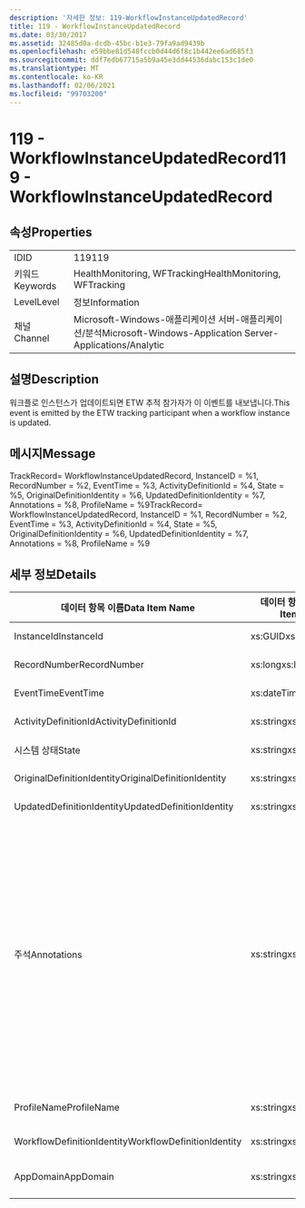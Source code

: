 ```yaml
---
description: '자세한 정보: 119-WorkflowInstanceUpdatedRecord'
title: 119 - WorkflowInstanceUpdatedRecord
ms.date: 03/30/2017
ms.assetid: 32485d0a-dcdb-45bc-b1e3-79fa9ad9439b
ms.openlocfilehash: e59bbe81d548fccb0d44d6f8c1b442ee6ad685f3
ms.sourcegitcommit: ddf7edb67715a5b9a45e3dd44536dabc153c1de0
ms.translationtype: MT
ms.contentlocale: ko-KR
ms.lasthandoff: 02/06/2021
ms.locfileid: "99703200"
---
```

# <a name="119---workflowinstanceupdatedrecord"></a><span data-ttu-id="744c0-103">119 - WorkflowInstanceUpdatedRecord</span><span class="sxs-lookup"><span data-stu-id="744c0-103">119 - WorkflowInstanceUpdatedRecord</span></span>

## <a name="properties"></a><span data-ttu-id="744c0-104">속성</span><span class="sxs-lookup"><span data-stu-id="744c0-104">Properties</span></span>  
  
|||  
|-|-|  
|<span data-ttu-id="744c0-105">ID</span><span class="sxs-lookup"><span data-stu-id="744c0-105">ID</span></span>|<span data-ttu-id="744c0-106">119</span><span class="sxs-lookup"><span data-stu-id="744c0-106">119</span></span>|  
|<span data-ttu-id="744c0-107">키워드</span><span class="sxs-lookup"><span data-stu-id="744c0-107">Keywords</span></span>|<span data-ttu-id="744c0-108">HealthMonitoring, WFTracking</span><span class="sxs-lookup"><span data-stu-id="744c0-108">HealthMonitoring, WFTracking</span></span>|  
|<span data-ttu-id="744c0-109">Level</span><span class="sxs-lookup"><span data-stu-id="744c0-109">Level</span></span>|<span data-ttu-id="744c0-110">정보</span><span class="sxs-lookup"><span data-stu-id="744c0-110">Information</span></span>|  
|<span data-ttu-id="744c0-111">채널</span><span class="sxs-lookup"><span data-stu-id="744c0-111">Channel</span></span>|<span data-ttu-id="744c0-112">Microsoft-Windows-애플리케이션 서버-애플리케이션/분석</span><span class="sxs-lookup"><span data-stu-id="744c0-112">Microsoft-Windows-Application Server-Applications/Analytic</span></span>|  
  
## <a name="description"></a><span data-ttu-id="744c0-113">설명</span><span class="sxs-lookup"><span data-stu-id="744c0-113">Description</span></span>  

 <span data-ttu-id="744c0-114">워크플로 인스턴스가 업데이트되면 ETW 추적 참가자가 이 이벤트를 내보냅니다.</span><span class="sxs-lookup"><span data-stu-id="744c0-114">This event is emitted by the ETW tracking participant when a workflow instance is updated.</span></span>  
  
## <a name="message"></a><span data-ttu-id="744c0-115">메시지</span><span class="sxs-lookup"><span data-stu-id="744c0-115">Message</span></span>  

 <span data-ttu-id="744c0-116">TrackRecord= WorkflowInstanceUpdatedRecord, InstanceID = %1, RecordNumber = %2, EventTime = %3, ActivityDefinitionId = %4, State = %5, OriginalDefinitionIdentity = %6, UpdatedDefinitionIdentity = %7, Annotations = %8, ProfileName = %9</span><span class="sxs-lookup"><span data-stu-id="744c0-116">TrackRecord= WorkflowInstanceUpdatedRecord, InstanceID = %1, RecordNumber = %2, EventTime = %3, ActivityDefinitionId = %4, State = %5, OriginalDefinitionIdentity = %6, UpdatedDefinitionIdentity = %7, Annotations = %8, ProfileName = %9</span></span>  
  
## <a name="details"></a><span data-ttu-id="744c0-117">세부 정보</span><span class="sxs-lookup"><span data-stu-id="744c0-117">Details</span></span>  
  
|<span data-ttu-id="744c0-118">데이터 항목 이름</span><span class="sxs-lookup"><span data-stu-id="744c0-118">Data Item Name</span></span>|<span data-ttu-id="744c0-119">데이터 항목 형식</span><span class="sxs-lookup"><span data-stu-id="744c0-119">Data Item Type</span></span>|<span data-ttu-id="744c0-120">설명</span><span class="sxs-lookup"><span data-stu-id="744c0-120">Description</span></span>|  
|--------------------|--------------------|-----------------|  
|<span data-ttu-id="744c0-121">InstanceId</span><span class="sxs-lookup"><span data-stu-id="744c0-121">InstanceId</span></span>|<span data-ttu-id="744c0-122">xs:GUID</span><span class="sxs-lookup"><span data-stu-id="744c0-122">xs:GUID</span></span>|<span data-ttu-id="744c0-123">워크플로의 인스턴스 ID</span><span class="sxs-lookup"><span data-stu-id="744c0-123">The instance id for the workflow</span></span>|  
|<span data-ttu-id="744c0-124">RecordNumber</span><span class="sxs-lookup"><span data-stu-id="744c0-124">RecordNumber</span></span>|<span data-ttu-id="744c0-125">xs:long</span><span class="sxs-lookup"><span data-stu-id="744c0-125">xs:long</span></span>|<span data-ttu-id="744c0-126">내보낸 레코드의 시퀀스 번호</span><span class="sxs-lookup"><span data-stu-id="744c0-126">The sequence number of the emitted record</span></span>|  
|<span data-ttu-id="744c0-127">EventTime</span><span class="sxs-lookup"><span data-stu-id="744c0-127">EventTime</span></span>|<span data-ttu-id="744c0-128">xs:dateTime</span><span class="sxs-lookup"><span data-stu-id="744c0-128">xs:dateTime</span></span>|<span data-ttu-id="744c0-129">이벤트를 내보낸 시간(UTC)</span><span class="sxs-lookup"><span data-stu-id="744c0-129">The time in UTC when the event was emitted</span></span>|  
|<span data-ttu-id="744c0-130">ActivityDefinitionId</span><span class="sxs-lookup"><span data-stu-id="744c0-130">ActivityDefinitionId</span></span>|<span data-ttu-id="744c0-131">xs:string</span><span class="sxs-lookup"><span data-stu-id="744c0-131">xs:string</span></span>|<span data-ttu-id="744c0-132">워크플로의 루트 활동 이름</span><span class="sxs-lookup"><span data-stu-id="744c0-132">The name of the root activity in the workflow</span></span>|  
|<span data-ttu-id="744c0-133">시스템 상태</span><span class="sxs-lookup"><span data-stu-id="744c0-133">State</span></span>|<span data-ttu-id="744c0-134">xs:string</span><span class="sxs-lookup"><span data-stu-id="744c0-134">xs:string</span></span>|<span data-ttu-id="744c0-135">워크플로의 현재 상태</span><span class="sxs-lookup"><span data-stu-id="744c0-135">The current state of the Workflow.</span></span>|  
|<span data-ttu-id="744c0-136">OriginalDefinitionIdentity</span><span class="sxs-lookup"><span data-stu-id="744c0-136">OriginalDefinitionIdentity</span></span>|<span data-ttu-id="744c0-137">xs:string</span><span class="sxs-lookup"><span data-stu-id="744c0-137">xs:string</span></span>|<span data-ttu-id="744c0-138">원래 워크플로 정의 ID입니다.</span><span class="sxs-lookup"><span data-stu-id="744c0-138">The original workflow definition id</span></span>|  
|<span data-ttu-id="744c0-139">UpdatedDefinitionIdentity</span><span class="sxs-lookup"><span data-stu-id="744c0-139">UpdatedDefinitionIdentity</span></span>|<span data-ttu-id="744c0-140">xs:string</span><span class="sxs-lookup"><span data-stu-id="744c0-140">xs:string</span></span>|<span data-ttu-id="744c0-141">업로드된 워크플로 정의 ID입니다.</span><span class="sxs-lookup"><span data-stu-id="744c0-141">The updated workflow definition id</span></span>|  
|<span data-ttu-id="744c0-142">주석</span><span class="sxs-lookup"><span data-stu-id="744c0-142">Annotations</span></span>|<span data-ttu-id="744c0-143">xs:string</span><span class="sxs-lookup"><span data-stu-id="744c0-143">xs:string</span></span>|<span data-ttu-id="744c0-144">이 이벤트에 추가된 주석입니다.</span><span class="sxs-lookup"><span data-stu-id="744c0-144">The annotations that were added to this event.</span></span> <span data-ttu-id="744c0-145">값은 xml 요소에 a 형식으로 저장 됩니다 \<items> \< item name = "annotationName" type="System.String"> \</item> \</items> .</span><span class="sxs-lookup"><span data-stu-id="744c0-145">The values are stored in an xml element in the format \<items>\< item name = "annotationName" type="System.String">annotationValue\</item>\</items>.</span></span> <span data-ttu-id="744c0-146">주석을 지정 하지 않으면 문자열에가 포함 \<items/> 됩니다.</span><span class="sxs-lookup"><span data-stu-id="744c0-146">If no annotations are specified then the string contains \<items/>.</span></span> <span data-ttu-id="744c0-147">ETW 이벤트 크기는 ETW 버퍼 크기 또는 ETW 이벤트의 최대 페이로드에 따라 제한됩니다.</span><span class="sxs-lookup"><span data-stu-id="744c0-147">The ETW event size is limited by the ETW buffer size or the max payload for an ETW event.</span></span> <span data-ttu-id="744c0-148">이벤트 크기가 ETW 제한을 초과 하면 주석을 삭제 하 고 주석 값을 ...로 대체 하 여 이벤트를 자릅니다. \<items> \</items></span><span class="sxs-lookup"><span data-stu-id="744c0-148">If the size of the event exceeds the ETW limits, then the event is truncated by dropping the annotations and replacing the annotation value with \<items>...\</items>.</span></span>|  
|<span data-ttu-id="744c0-149">ProfileName</span><span class="sxs-lookup"><span data-stu-id="744c0-149">ProfileName</span></span>|<span data-ttu-id="744c0-150">xs:string</span><span class="sxs-lookup"><span data-stu-id="744c0-150">xs:string</span></span>|<span data-ttu-id="744c0-151">이 이벤트를 내보낸 이름 또는 추적 프로필</span><span class="sxs-lookup"><span data-stu-id="744c0-151">The name or the tracking profile that resulted in this event being emitted</span></span>|  
|<span data-ttu-id="744c0-152">WorkflowDefinitionIdentity</span><span class="sxs-lookup"><span data-stu-id="744c0-152">WorkflowDefinitionIdentity</span></span>|<span data-ttu-id="744c0-153">xs:string</span><span class="sxs-lookup"><span data-stu-id="744c0-153">xs:string</span></span>|<span data-ttu-id="744c0-154">워크플로 정의 ID입니다.</span><span class="sxs-lookup"><span data-stu-id="744c0-154">The workflow definition id</span></span>|  
|<span data-ttu-id="744c0-155">AppDomain</span><span class="sxs-lookup"><span data-stu-id="744c0-155">AppDomain</span></span>|<span data-ttu-id="744c0-156">xs:string</span><span class="sxs-lookup"><span data-stu-id="744c0-156">xs:string</span></span>|<span data-ttu-id="744c0-157">AppDomain.CurrentDomain.FriendlyName에서 반환되는 문자열입니다.</span><span class="sxs-lookup"><span data-stu-id="744c0-157">The string returned by AppDomain.CurrentDomain.FriendlyName.</span></span>|
